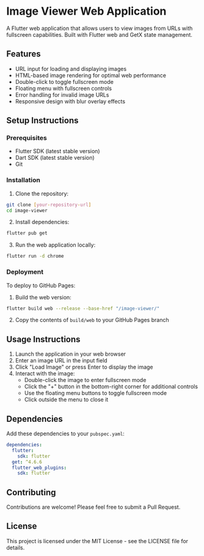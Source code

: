 # Image Viewer Web Application

A Flutter web application that allows users to view images from URLs with fullscreen capabilities. Built with Flutter web and GetX state management.

## Features

- URL input for loading and displaying images
- HTML-based image rendering for optimal web performance
- Double-click to toggle fullscreen mode
- Floating menu with fullscreen controls
- Error handling for invalid image URLs
- Responsive design with blur overlay effects

## Setup Instructions

### Prerequisites

- Flutter SDK (latest stable version)
- Dart SDK (latest stable version)
- Git

### Installation

1. Clone the repository:
```bash
git clone [your-repository-url]
cd image-viewer
```

2. Install dependencies:
```bash
flutter pub get
```

3. Run the web application locally:
```bash
flutter run -d chrome
```

### Deployment

To deploy to GitHub Pages:

1. Build the web version:
```bash
flutter build web --release --base-href "/image-viewer/"
```

2. Copy the contents of `build/web` to your GitHub Pages branch

## Usage Instructions

1. Launch the application in your web browser
2. Enter an image URL in the input field
3. Click "Load Image" or press Enter to display the image
4. Interact with the image:
   - Double-click the image to enter fullscreen mode
   - Click the "+" button in the bottom-right corner for additional controls
   - Use the floating menu buttons to toggle fullscreen mode
   - Click outside the menu to close it

## Dependencies

Add these dependencies to your `pubspec.yaml`:

```yaml
dependencies:
  flutter:
    sdk: flutter
  get: ^4.6.6
  flutter_web_plugins:
    sdk: flutter
```

## Contributing

Contributions are welcome! Please feel free to submit a Pull Request.

## License

This project is licensed under the MIT License - see the LICENSE file for details.
